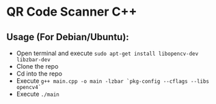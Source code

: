 # QR Code Scanner C++
## Usage (For Debian/Ubuntu): 
- Open terminal and execute `sudo apt-get install libopencv-dev libzbar-dev`
- Clone the repo
- Cd into the repo 
- Execute ``g++ main.cpp -o main -lzbar `pkg-config --cflags --libs opencv4` ``
- Execute `./main`
